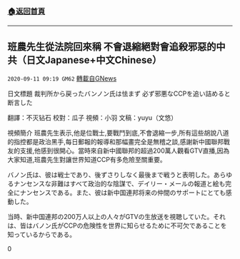 ###  [:house:返回首頁](https://github.com/ourhimalayas/txt)
---

## 班農先生從法院回來稱 不會退縮絕對會追殺邪惡的中共（日文Japanese+中文Chinese）
`2020-09-11 09:19 GM62` [轉載自GNews](https://gnews.org/zh-hant/348174/)

日文標題 裁判所から戻ったバンノン氏は怯まず 必ず邪悪なCCPを追い詰めると断言した

翻譯：不灭钻石 校對：瓜子 視頻：小羽 文稿：yuyu（文悠）

視頻簡介
班農先生表示,他是位戰士,要戰鬥到底,不會退縮一步,所有這些胡說八道的指控都是政治黑手,每日郵報的報導和那幅畫完全是無稽之談,感謝新中國聯邦戰友的支援,他感到很開心。當時來自新中國聯邦的超過200萬人觀看GTV直播,因為大家知道,班農先生對讓世界知道CCP有多危險至關重要。

バノン氏は、彼は戦士であり、後ずさりしなく最後まで戦うと表明した。あらゆるナンセンスな非難はすべて政治的な陰謀で、デイリー・メールの報道と絵も完全にナンセンスである。また、彼は新中国連邦将来の仲間のサポートにとても感動した。

当時、新中国連邦の200万人以上の人々がGTVの生放送を視聴していた。それは、皆はバノン氏がCCPの危険性を世界に知らせるために不可欠であることを知っているからである。

0
